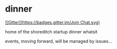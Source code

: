 dinner
======
[![Gitter](https://badges.gitter.im/Join Chat.svg)](https://gitter.im/shoreditch/dinner?utm_source=badge&utm_medium=badge&utm_campaign=pr-badge&utm_content=badge)

home of the shoreditch startup dinner whatsit

events, moving forward, will be managed by issues...
